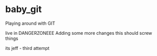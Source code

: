 # baby_git
Playing around with GIT

live in DANGERZONEEE
Adding some more changes
this should screw things

its jeff - third attempt




